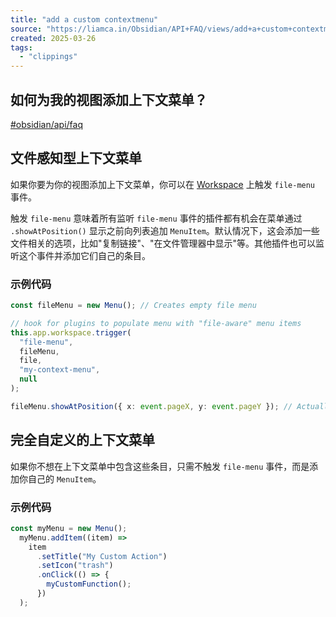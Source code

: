 ```yaml
---
title: "add a custom contextmenu"
source: "https://liamca.in/Obsidian/API+FAQ/views/add+a+custom+contextmenu"
created: 2025-03-26
tags:
  - "clippings"
---
```

## 如何为我的视图添加上下文菜单？

[#obsidian/api/faq](https://liamca.in/Obsidian/API+FAQ/views/#obsidian/api/faq)

## 文件感知型上下文菜单

如果你要为你的视图添加上下文菜单，你可以在 [Workspace](https://liamca.in/Obsidian/Workspace) 上触发 `file-menu` 事件。

触发 `file-menu` 意味着所有监听 `file-menu` 事件的插件都有机会在菜单通过 `.showAtPosition()` 显示之前向列表追加 `MenuItem`。默认情况下，这会添加一些文件相关的选项，比如"复制链接"、"在文件管理器中显示"等。其他插件也可以监听这个事件并添加它们自己的条目。

### 示例代码

```ts
const fileMenu = new Menu(); // Creates empty file menu

// hook for plugins to populate menu with "file-aware" menu items 
this.app.workspace.trigger(
  "file-menu", 
  fileMenu, 
  file, 
  "my-context-menu", 
  null
);

fileMenu.showAtPosition({ x: event.pageX, y: event.pageY }); // Actually open the menu
```

## 完全自定义的上下文菜单

如果你不想在上下文菜单中包含这些条目，只需不触发 `file-menu` 事件，而是添加你自己的 `MenuItem`。

### 示例代码

```ts
const myMenu = new Menu();
  myMenu.addItem((item) =>
    item
      .setTitle("My Custom Action")
      .setIcon("trash")
      .onClick(() => {
        myCustomFunction();
      })
  );
```
